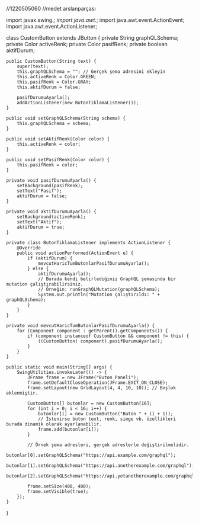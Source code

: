 //1220505060
//medet arslanparçası



import javax.swing.*;
import java.awt.*;
import java.awt.event.ActionEvent;
import java.awt.event.ActionListener;

class CustomButton extends JButton {
    private String graphQLSchema;
    private Color activeRenk;
    private Color pasifRenk;
    private boolean aktifDurum;

    public CustomButton(String text) {
        super(text);
        this.graphQLSchema = ""; // Gerçek şema adresini ekleyin
        this.activeRenk = Color.GREEN;
        this.pasifRenk = Color.GRAY;
        this.aktifDurum = false;

        pasifDurumuAyarla();
        addActionListener(new ButonTiklamaListener());
    }

    public void setGraphQLSchema(String schema) {
        this.graphQLSchema = schema;
    }

    public void setAktifRenk(Color color) {
        this.activeRenk = color;
    }

    public void setPasifRenk(Color color) {
        this.pasifRenk = color;
    }

    private void pasifDurumuAyarla() {
        setBackground(pasifRenk);
        setText("Pasif");
        aktifDurum = false;
    }

    private void aktifDurumuAyarla() {
        setBackground(activeRenk);
        setText("Aktif");
        aktifDurum = true;
    }

    private class ButonTiklamaListener implements ActionListener {
        @Override
        public void actionPerformed(ActionEvent e) {
            if (aktifDurum) {
                mevcutHaricTumButonlarPasifDurumuAyarla();
            } else {
                aktifDurumuAyarla();
                // Burada kendi belirlediğiniz GraphQL şemasında bir mutation çalıştırabilirsiniz.
                // Örneğin: runGraphQLMutation(graphQLSchema);
                System.out.println("Mutation çalıştırıldı: " + graphQLSchema);
            }
        }
    }

    private void mevcutHaricTumButonlarPasifDurumuAyarla() {
        for (Component component : getParent().getComponents()) {
            if (component instanceof CustomButton && component != this) {
                ((CustomButton) component).pasifDurumuAyarla();
            }
        }
    }

    public static void main(String[] args) {
        SwingUtilities.invokeLater(() -> {
            JFrame frame = new JFrame("Buton Paneli");
            frame.setDefaultCloseOperation(JFrame.EXIT_ON_CLOSE);
            frame.setLayout(new GridLayout(4, 4, 10, 10)); // Boşluk eklenmiştir.

            CustomButton[] butonlar = new CustomButton[16];
            for (int i = 0; i < 16; i++) {
                butonlar[i] = new CustomButton("Buton " + (i + 1));
                // İstenirse buton text, renk, simge vb. özellikleri burada dinamik olarak ayarlanabilir.
                frame.add(butonlar[i]);
            }

            // Örnek şema adresleri, gerçek adreslerle değiştirilmelidir.
            butonlar[0].setGraphQLSchema("https://api.example.com/graphql");
            butonlar[1].setGraphQLSchema("https://api.anotherexample.com/graphql");
            butonlar[2].setGraphQLSchema("https://api.yetanotherexample.com/graphql");

            frame.setSize(400, 400);
            frame.setVisible(true);
        });
    }
}
